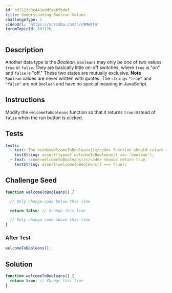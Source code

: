 ```yaml
---
id: bd7123c9c441eddfaeb5bdef
title: Understanding Boolean Values
challengeType: 1
videoUrl: 'https://scrimba.com/c/c9Me8t4'
forumTopicId: 301176
---
```


## Description
<section id='description'>
Another data type is the <dfn>Boolean</dfn>. <code>Booleans</code> may only be one of two values: <code>true</code> or <code>false</code>. They are basically little on-off switches, where <code>true</code> is "on" and <code>false</code> is "off."  These two states are mutually exclusive.
<strong>Note</strong><br><code>Boolean</code> values are never written with quotes. The <code>strings</code> <code>"true"</code> and <code>"false"</code> are not <code>Boolean</code> and have no special meaning in JavaScript.
</section>

## Instructions
<section id='instructions'>
Modify the <code>welcomeToBooleans</code> function so that it returns <code>true</code> instead of <code>false</code> when the run button is clicked.
</section>

## Tests
<section id='tests'>

```yml
tests:
  - text: The <code>welcomeToBooleans()</code> function should return a boolean &#40;true/false&#41; value.
    testString: assert(typeof welcomeToBooleans() === 'boolean');
  - text: <code>welcomeToBooleans()</code> should return true.
    testString: assert(welcomeToBooleans() === true);

```

</section>

## Challenge Seed
<section id='challengeSeed'>

<div id='js-seed'>

```js
function welcomeToBooleans() {

  // Only change code below this line

  return false; // Change this line

  // Only change code above this line
}
```

</div>


### After Test
<div id='js-teardown'>

```js
welcomeToBooleans();
```

</div>

</section>

## Solution
<section id='solution'>


```js
function welcomeToBooleans() {
  return true; // Change this line
}
```

</section>

